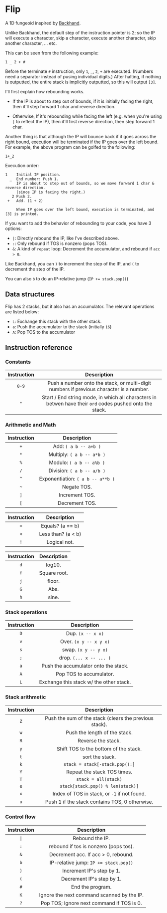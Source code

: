 # Flip
A 1D fungeoid inspired by [Backhand](https://github.com/GrayJoKing/Backhand/).

Unlike Backhand, the default step of the instruction pointer is 2; so the IP will execute a character, skip a character, execute another character, skip another character, ... etc.

This can be seen from the following example:
```
1 _ 2 + #
```

Before the terminate `#` instruction, only `1`, `_`, `2`, `+` are executed. (Numbers need a separator instead of pusing individual digits.) After halting, if nothing is outputted, the entire stack is implicitly outputted, so this will output `[3]`.

I'll first explain how rebounding works.

* If the IP is about to step out of bounds, if it is initially facing the right, then it'll step forward 1 char and reverse direction.

* Otherwise, If it's rebounding while facing the left (e.g. when you're using `|` to reflect the IP), then it'll first reverse direction, then step forward 1 char.

Another thing is that although the IP will bounce back if it goes across the right bound, execution will be terminated if the IP goes over the left bound. For example, the above program can be golfed to the following:
```
1+_2
```

Execution order:
```
1    Initial IP position. 
  _  End number: Push 1.
     IP is about to step out of bounds, so we move forward 1 char & reverse direction.
     (since IP is facing the right.)
   2 Push 2.
 +   Add. (1 + 2)

     When IP goes over the left bound, execution is terminated, and [3] is printed.
```
If you want to add the behavior of rebounding to your code, you have 3 options:

* `|`: Directly rebound the IP, like I've described above.
* `:`: Only rebound if TOS is nonzero (pops TOS).
* `&`: A kind of `repeat` loop: Decrement the accumulator, and rebound if `acc > 0`.

Like Backhand, you can `)` to increment the step of the IP, and `(` to decrement the step of the IP.

You can also `b` to do an IP-relative jump (`IP += stack.pop()`)

## Data structures
Flip has 2 stacks, but it also has an accumulator. The relevant operations are listed below:

* `L`: Exchange this stack with the other stack.
* `a`: Push the accumulator to the stack (initially `16`)
* `A`: Pop TOS to the accumulator

## Instruction reference
### Constants
| Instruction | Description |
| :---: | :-: |
| `0-9`       | Push a number onto the stack, or multi-digit numbers if previous character is a number. |
| `"`         | Start / End string mode, in which all characters in betwen have their `ord` codes pushed onto the stack. |

### Arithmetic and Math
| Instruction | Description |
| :-: | :-: |
| `+`         | Add: `( a b -- a+b )` |
| `*`         | Multiply: `( a b -- a*b )` |
| `%`         | Modulo: `( a b -- a%b )` |
| `/`         | Division: `( a b -- a/b )` |
| `^`         | Exponentiation: `( a b -- a**b )` |
| `~`         | Negate TOS. |
| `]`         | Increment TOS. |
| `[`         | Decrement TOS. |

| Instruction | Description |
|:-: | :-:|
| `=` | Equals? (a == b) |
|`<` | Less than? (a < b) |
|`!` | Logical not. |

| Instruction | Description |
|:-:  |      :-: |
| `d` | log10. |
| `f` | Square root. |
| `j` | floor. |
| `G` | Abs. |
| `h` | sine.|

### Stack operations

| Instruction | Description |
|:-: | :-:|
| `D` | Dup. `(x -- x x)`|
|`v` | Over. `(x y -- x y x)`|
|`s` | swap. `(x y -- y x)`|
|`;` | drop. `(... x -- ... )`|
| `a` | Push the accumulator onto the stack. |
| `A` | Pop TOS to accumulator. |
| `L` | Exchange this stack w/ the other stack. |
### Stack arithmetic

| Instruction | Description |
|:-:|:-:|
|`Z` | Push the sum of the stack (clears the previous stack). |
| `w` | Push the length of the stack. |
|`R` | Reverse the stack. |
|`y` | Shift TOS to the bottom of the stack. |
|`t` | sort the stack. |
|`k` | `stack = stack[-stack.pop():]`|
|`Y` | Repeat the stack TOS times. |
|`T` | `stack = all(stack)`|
|`e` | `stack[stack.pop() % len(stack)]`|
|`x` | Index of TOS in stack, or `-1` if not found. |
|`u` | Push 1 if the stack contains TOS, 0 otherwise. |

### Control flow
|Instruction | Description |
|:-:| :-:|
|`\|` | Rebound the IP. |
|`:` | rebound if tos is nonzero (pops tos). |
|`&`| Decrement acc. If acc > 0, rebound. |
|`b` | IP-relative jump: `IP += stack.pop()` |
|`)` | Increment IP's step by 1. |
|`(` | Decrement IP's step by 1. |
|`#` | End the program.|
|`K` | Ignore the next command scanned by the IP. |
|`?`| Pop TOS; Ignore next command if TOS is 0. |
